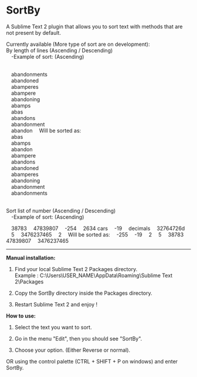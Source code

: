 SortBy
======

A Sublime Text 2 plugin that allows you to sort text with methods that are not present by default.

Currently available (More type of sort are on development):
<br>By length of lines (Ascending / Descending)
	<br>&emsp;-Example of sort: (Ascending)
	<p>
		<br>&emsp;abandonments
		<br>&emsp;abandoned
		<br>&emsp;abamperes
		<br>&emsp;abampere
		<br>&emsp;abandoning
		<br>&emsp;abamps
		<br>&emsp;abas
		<br>&emsp;abandons
		<br>&emsp;abandonment
		<br>&emsp;abandon
	&emsp;Will be sorted as:
		<br>&emsp;abas
		<br>&emsp;abamps
		<br>&emsp;abandon
		<br>&emsp;abampere
		<br>&emsp;abandons
		<br>&emsp;abandoned
		<br>&emsp;abamperes
		<br>&emsp;abandoning
		<br>&emsp;abandonment
		<br>&emsp;abandonments
	</p>


<br>Sort list of number (Ascending / Descending)
	<br>&emsp;-Example of sort: (Ascending)
	<p>
			&emsp;38783
			&emsp;47839807
			&emsp;-254
			&emsp;2634 cars
			&emsp;-19
			&emsp;decimals
			&emsp;32764726d
			&emsp;5
			&emsp;3476237465
			&emsp;2
		&emsp;Will be sorted as:
			&emsp;-255
			&emsp;-19
			&emsp;2
			&emsp;5
			&emsp;38783
			&emsp;47839807
			&emsp;3476237465
	</p>

-----
<b>Manual installation:</b>

1) Find your local Sublime Text 2 Packages directory.<br>
Example : C:\Users\USER_NAME\AppData\Roaming\Sublime Text 2\Packages
  
2) Copy the SortBy directory inside the Packages directory.

3) Restart Sublime Text 2 and enjoy !

<b>How to use:</b>

1) Select the text you want to sort.

2) Go in the menu "Edit", then you should see "SortBy".

3) Choose your option. (Either Reverse or normal).

OR using the control palette (CTRL + SHIFT + P on windows) and enter SortBy.
